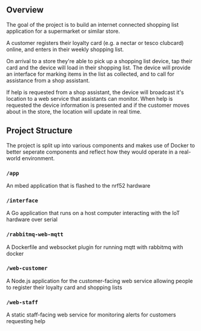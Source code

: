 ## Overview

The goal of the project is to build an internet connected shopping list
application for a supermarket or similar store.

A customer registers their loyalty card (e.g. a nectar or tesco clubcard)
online, and enters in their weekly shopping list.

On arrival to a store they're able to pick up a shopping list device, tap their
card and the device will load in their shopping list. The device will provide an
interface for marking items in the list as collected, and to call for assistance
from a shop assistant.

If help is requested from a shop assistant, the device will broadcast it's
location to a web service that assistants can monitor. When help is requested
the device information is presented and if the customer moves about in the
store, the location will update in real time.


## Project Structure

The project is split up into various components and makes use of Docker to
better seperate components and reflect how they would operate in a real-world
environment.

### `/app`
An mbed application that is flashed to the nrf52 hardware

### `/interface`
A Go application that runs on a host computer interacting with the IoT hardware
over serial

### `/rabbitmq-web-mqtt`
A Dockerfile and websocket plugin for running mqtt with rabbitmq with docker

### `/web-customer`
A Node.js application for the customer-facing web service allowing people to
register their loyalty card and shopping lists

### `/web-staff`
A static staff-facing web service for monitoring alerts for customers requesting
help
